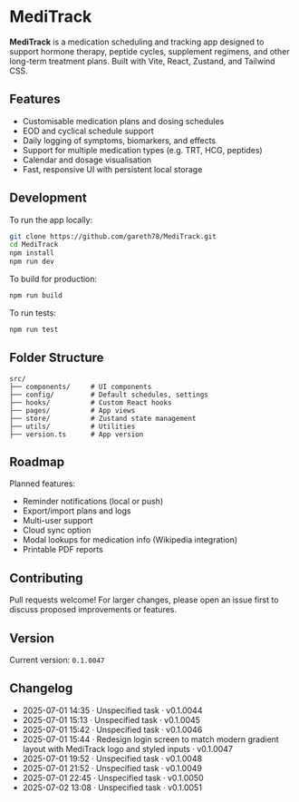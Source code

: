 # MediTrack

**MediTrack** is a medication scheduling and tracking app designed to support hormone therapy, peptide cycles, supplement regimens, and other long-term treatment plans. Built with Vite, React, Zustand, and Tailwind CSS.

## Features

- Customisable medication plans and dosing schedules
- EOD and cyclical schedule support
- Daily logging of symptoms, biomarkers, and effects
- Support for multiple medication types (e.g. TRT, HCG, peptides)
- Calendar and dosage visualisation
- Fast, responsive UI with persistent local storage

## Development

To run the app locally:

```bash
git clone https://github.com/gareth78/MediTrack.git
cd MediTrack
npm install
npm run dev
```

To build for production:

```bash
npm run build
```

To run tests:

```bash
npm run test
```

## Folder Structure

```
src/
├── components/     # UI components
├── config/         # Default schedules, settings
├── hooks/          # Custom React hooks
├── pages/          # App views
├── store/          # Zustand state management
├── utils/          # Utilities
├── version.ts      # App version
```

## Roadmap

Planned features:

- Reminder notifications (local or push)
- Export/import plans and logs
- Multi-user support
- Cloud sync option
- Modal lookups for medication info (Wikipedia integration)
- Printable PDF reports

## Contributing

Pull requests welcome! For larger changes, please open an issue first to discuss proposed improvements or features.

## Version

Current version: `0.1.0047`

<!-- Minor updates (0.1.0000+) will be tracked in CHANGELOG.md -->

## Changelog

- 2025-07-01 14:35 · Unspecified task · v0.1.0044
- 2025-07-01 15:13 · Unspecified task · v0.1.0045
- 2025-07-01 15:42 · Unspecified task · v0.1.0046
- 2025-07-01 15:44 · Redesign login screen to match modern gradient layout with MediTrack logo and styled inputs · v0.1.0047
- 2025-07-01 19:52 · Unspecified task · v0.1.0048
- 2025-07-01 21:52 · Unspecified task · v0.1.0049
- 2025-07-01 22:45 · Unspecified task · v0.1.0050
- 2025-07-02 13:08 · Unspecified task · v0.1.0051
